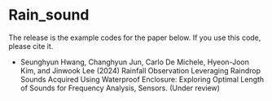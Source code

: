 # Rain_sound

The release is the example codes for the paper below.
If you use this code, please cite it.

- Seunghyun Hwang, Changhyun Jun, Carlo De Michele, Hyeon-Joon Kim, and Jinwook Lee (2024) Rainfall Observation Leveraging Raindrop Sounds Acquired Using Waterproof Enclosure: Exploring Optimal Length of Sounds for Frequency Analysis, Sensors. (Under review)
